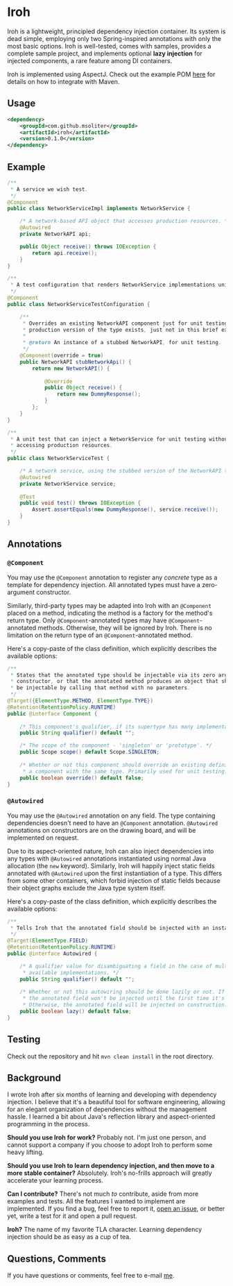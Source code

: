 # Iroh

Iroh is a lightweight, principled dependency injection container. Its system is dead simple, employing only two Spring-inspired annotations with only the most basic options. Iroh is well-tested, comes with samples, provides a complete sample project, and implements optional **lazy injection** for injected components, a rare feature among DI containers.

Iroh is implemented using AspectJ. Check out the example POM [here](https://github.com/msoliter/iroh/blob/master/example/pom.xml) for details on how to integrate with Maven.

## Usage

```xml
<dependency>
    <groupId>com.github.msoliter</groupId>
    <artifactId>iroh</artifactId>
    <version>0.1.0</version>
</dependency>
```

## Example

```java
/**
 * A service we wish test.
 */
@Component
public class NetworkServiceImpl implements NetworkService {

    /* A network-based API object that accesses production resources. */
    @Autowired
    private NetworkAPI api;

    public Object receive() throws IOException {
        return api.receive();
    }
}
```

```java
/**
 * A test configuration that renders NetworkService implementations unit testable.
 */
@Component
public class NetworkServiceTestConfiguration {

    /**
     * Overrides an existing NetworkAPI component just for unit testing. (The
     * production version of the type exists, just not in this brief example.)
     *
     * @return An instance of a stubbed NetworkAPI, for unit testing.
     */
    @Component(override = true)
    public NetworkAPI stubNetworkApi() {
        return new NetworkAPI() {           
            
            @Override
            public Object receive() {
                return new DummyResponse();
            }
        };
    }
}
```

```java
/**
 * A unit test that can inject a NetworkService for unit testing without 
 * accessing production resources.
 */
public class NetworkServiceTest {

    /* A network service, using the stubbed version of the NetworkAPI type. */
    @Autowired
    private NetworkService service;
    
    @Test
    public void test() throws IOException {
        Assert.assertEquals(new DummyResponse(), service.receive());
    }
}
```

## Annotations

### `@Component`

You may use the `@Component` annotation to register any *concrete* type as a template for dependency injection. All annotated types must have a zero-argument constructor.

Similarly, third-party types may be adapted into Iroh with an `@Component` placed on a method, indicating the method is a factory for the method's return type. Only `@Component`-annotated types may have `@Component`-annotated methods. Otherwise, they will be ignored by Iroh. There is no limitation on the return type of an `@Component`-annotated method.

Here's a copy-paste of the class definition, which explicitly describes the available options:

```java
/**
 * States that the annotated type should be injectable via its zero argument
 * constructor, or that the annotated method produces an object that should
 * be injectable by calling that method with no parameters.
 */
@Target({ElementType.METHOD, ElementType.TYPE})
@Retention(RetentionPolicy.RUNTIME)
public @interface Component {
    
    /* This component's qualifier, if its supertype has many implementations. */
    public String qualifier() default "";

    /* The scope of the component - 'singleton' or 'prototype'. */
    public Scope scope() default Scope.SINGLETON;
    
    /* Whether or not this component should override an existing definition of
     * a component with the same type. Primarily used for unit testing. */
    public boolean override() default false;
}
```

### `@Autowired`

You may use the `@Autowired` annotation on any field. The type containing dependencies doesn't need to have an `@Component` annotation. `@Autowired` annotations on constructors are on the drawing board, and will be implemented on request.

Due to its aspect-oriented nature, Iroh can also inject dependencies into any types with `@Autowired` annotations instantiated using normal Java allocation (the `new` keyword). Similarly, Iroh will happily inject static fields annotated with `@Autowired` upon the first instantiation of a type. This differs from some other containers, which forbid injection of static fields because their object graphs exclude the Java type system itself.

Here's a copy-paste of the class definition, which explicitly describes the available options:

```java
/**
 * Tells Iroh that the annotated field should be injected with an instance.
 */
@Target(ElementType.FIELD)
@Retention(RetentionPolicy.RUNTIME)
public @interface Autowired {

    /* A qualifier value for disambiguating a field in the case of multiple
     * available implementations. */
    public String qualifier() default "";
    
    /* Whether or not this autowiring should be done lazily or not. If true, 
     * the annotated field won't be injected until the first time it's touched.
     * Otherwise, the annotated field will be injected on construction. */
    public boolean lazy() default false;
}
```

## Testing

Check out the repository and hit `mvn clean install` in the root directory.

## Background

I wrote Iroh after six months of learning and developing with dependency injection. I believe that it's a beautiful tool for software engineering, allowing for an elegant organization of dependencies without the management hassle. I learned a bit about Java's reflection library and aspect-oriented programming in the process.

**Should you use Iroh for work?** Probably not. I'm just one person, and cannot support a company if you choose to adopt Iroh to perform some heavy lifting.

**Should you use Iroh to learn dependency injection, and then move to a more stable container?** Absolutely. Iroh's no-frills approach will greatly accelerate your learning process.

**Can I contribute?** There's not much *to* contribute, aside from more examples and tests. All the features I wanted to implement are implemented. If you find a bug, feel free to report it, [open an issue](https://github.com/msoliter/iroh/issues/new), or better yet, write a test for it and open a pull request.

**Iroh?** The name of my favorite TLA character. Learning dependency injection should be as easy as a cup of tea.

## Questions, Comments

If you have questions or comments, feel free to e-mail [me](https://github.com/msoliter).

